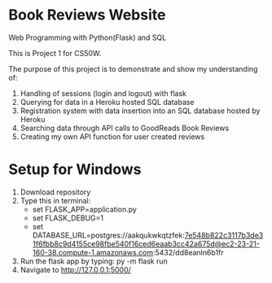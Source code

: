 
# Book Reviews Website

Web Programming with Python(Flask) and SQL

This is Project 1 for CS50W.

The purpose of this project is to demonstrate and show my understanding of:
1) Handling of sessions (login and logout) with flask
2) Querying for data in a Heroku hosted SQL database
2) Registration system with data insertion into an SQL database hosted by Heroku
3) Searching data through API calls to GoodReads Book Reviews
4) Creating my own API function for user created reviews

# Setup for Windows

1) Download repository
2) Type this in terminal:
    - set FLASK_APP=application.py
    - set FLASK_DEBUG=1
    - set DATABASE_URL=postgres://aakqukwkqtzfek:7e548b822c3117b3de31f6fbb8c9d4155ce98fbe540f16ced6eaab3cc42a675d@ec2-23-21-160-38.compute-1.amazonaws.com:5432/dd8eanln6b1fr
3) Run the flask app by typing:
    py -m flask run
4) Navigate to http://127.0.0.1:5000/

